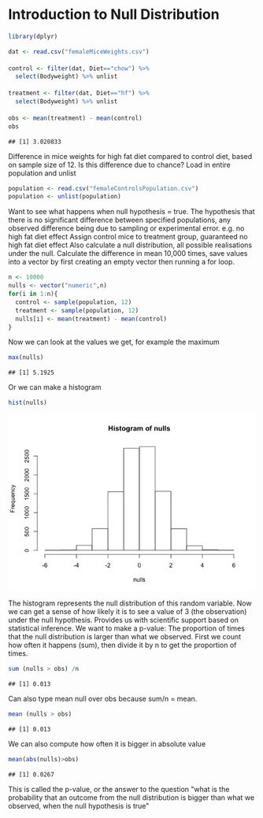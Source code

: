 Introduction to Null Distribution
================

``` r
library(dplyr)
```

``` r
dat <- read.csv("femaleMiceWeights.csv")

control <- filter(dat, Diet=="chow") %>%
  select(Bodyweight) %>% unlist

treatment <- filter(dat, Diet=="hf") %>%
  select(Bodyweight) %>% unlist

obs <- mean(treatment) - mean(control)
obs
```

    ## [1] 3.020833

Difference in mice weights for high fat diet compared to control diet, based on sample size of 12.
Is this difference due to chance? Load in entire population and unlist

``` r
population <- read.csv("femaleControlsPopulation.csv")
population <- unlist(population)
```

Want to see what happens when null hypothesis = true. The hypothesis that there is no significant difference between specified populations, any observed difference being due to sampling or experimental error.
e.g. no high fat diet effect
Assign control mice to treatment group, guaranteed no high fat diet effect
Also calculate a null distribution, all possible realisations under the null.
Calculate the difference in mean 10,000 times, save values into a vector by first creating an empty vector then running a for loop.

``` r
n <- 10000
nulls <- vector("numeric",n)
for(i in 1:n){
  control <- sample(population, 12)
  treatment <- sample(population, 12)
  nulls[i] <- mean(treatment) - mean(control)
}
```

Now we can look at the values we get, for example the maximum

``` r
max(nulls)
```

    ## [1] 5.1925

Or we can make a histogram

``` r
hist(nulls)
```

![](null_distro_info_files/figure-markdown_github/unnamed-chunk-6-1.png)

The histogram represents the null distribution of this random variable. Now we can get a sense of how likely it is to see a value of 3 (the observation) under the null hypothesis.
Provides us with scientific support based on statistical inference.
We want to make a p-value: The proportion of times that the null distribution is larger than what we observed.
First we count how often it happens (sum), then divide it by n to get the proportion of times.

``` r
sum (nulls > obs) /n
```

    ## [1] 0.013

Can also type mean null over obs because sum/n = mean.

``` r
mean (nulls > obs) 
```

    ## [1] 0.013

We can also compute how often it is bigger in absolute value

``` r
mean(abs(nulls)>obs)
```

    ## [1] 0.0267

This is called the p-value, or the answer to the question "what is the probability that an outcome from the null distribution is bigger than what we observed, when the null hypothesis is true"
